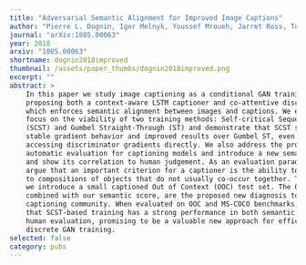 ```yaml
---
title: "Adversarial Semantic Alignment for Improved Image Captions"
author: "Pierre L. Dognin, Igor Melnyk, Youssef Mroueh, Jarret Ross, Tom Sercu"
journal: "arXiv:1805.00063"
year: 2018
arxiv: "1805.00063"
shortname: dognin2018improved
thumbnail: /assets/paper_thumbs/dognin2018improved.png
excerpt: ""
abstract: >
    In this paper we study image captioning as a conditional GAN training,
    proposing both a context-aware LSTM captioner and co-attentive discriminator,
    which enforces semantic alignment between images and captions. We empirically
    focus on the viability of two training methods: Self-critical Sequence Training
    (SCST) and Gumbel Straight-Through (ST) and demonstrate that SCST shows more
    stable gradient behavior and improved results over Gumbel ST, even without
    accessing discriminator gradients directly. We also address the problem of
    automatic evaluation for captioning models and introduce a new semantic score,
    and show its correlation to human judgement. As an evaluation paradigm, we
    argue that an important criterion for a captioner is the ability to generalize
    to compositions of objects that do not usually co-occur together. To this end,
    we introduce a small captioned Out of Context (OOC) test set. The OOC set,
    combined with our semantic score, are the proposed new diagnosis tools for the
    captioning community. When evaluated on OOC and MS-COCO benchmarks, we show
    that SCST-based training has a strong performance in both semantic score and
    human evaluation, promising to be a valuable new approach for efficient
    discrete GAN training.
selected: false
category: pubs
---
```

